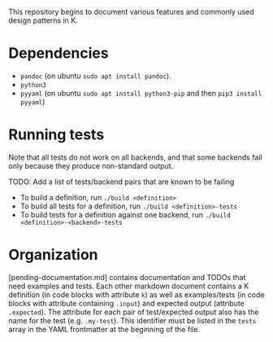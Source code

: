This repository begins to document various features and commonly used design 
patterns in K.

Dependencies
============

* `pandoc` (on ubuntu `sudo apt install pandoc`).
* `python3`
* `pyyaml` (on ubuntu `sudo apt install python3-pip` and then `pip3 install pyyaml`)

Running tests
=============

Note that all tests do not work on all backends, and that some backends fail
only because they produce non-standard output.

TODO: Add a list of tests/backend pairs that are known to be failing

* To build a definition, run `./build <definition>`
* To build all tests for a definition, run `./build <definition>-tests`
* To build tests for a definition against one backend, run `./build <definition>-<backend>-tests`

Organization
============

[pending-documentation.md] contains documentation and TODOs that need examples
and tests. Each other markdown document contains a K definition (in code blocks
with attribute `k`) as well as examples/tests (in code blocks with attribute
containing `.input`) and expected output (attribute `.expected`). The attribute
for each pair of test/expected output also has the name for the test (e.g.
`.my-test`). This identifier must be listed in the `tests` array in the YAML
frontmatter at the beginning of the file.

